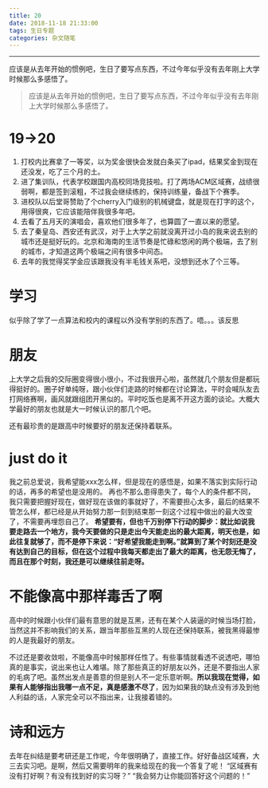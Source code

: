 ```yaml
---
title: 20
date: 2018-11-18 21:33:00
tags: 生日专题
categories: 杂文随笔
---
```

---
应该是从去年开始的惯例吧，生日了要写点东西，不过今年似乎没有去年刚上大学时候那么多感悟了。
<!-- more -->

> 应该是从去年开始的惯例吧，生日了要写点东西，不过今年似乎没有去年刚上大学时候那么多感悟了。

# 19→20
1. 打校内比赛拿了一等奖，以为奖金很快会发就白条买了ipad，结果奖金到现在还没发，吃了三个月的土。
2. 进了集训队，代表学校跟国内高校同场竞技啦。打了两场ACM区域赛，战绩很弱啊，都是签到滚粗，不过我会继续练的，保持训练量，备战下个赛季。
3. 进校队以后堂哥赞助了个cherry入门级别的机械键盘，就是现在打字的这个，用得很爽，它应该能陪伴我很多年吧。
4. 去看了五月天的演唱会，喜欢他们很多年了，也算圆了一直以来的愿望。
5. 去了秦皇岛、西安还有武汉，对于上大学之前就没离开过小岛的我来说去别的城市还是挺好玩的。北京和海南的生活节奏是忙碌和悠闲的两个极端，去了别的城市，才知道这两个极端之间有很多中间态。
6. 去年的我觉得奖学金应该跟我没有半毛钱关系吧，没想到还水了个三等。
# 学习
似乎除了学了一点算法和校内的课程以外没有学别的东西了。唔。。。该反思
# 朋友
上大学之后我的交际圈变得很小很小，不过我很开心啦，虽然就几个朋友但是都玩得挺好的。圈子好单纯呀，跟小伙伴们走路的时候都在讨论算法，平时会喊队友去打网络赛啊，画风就跟组团开黑似的。平时吃饭也是离不开这方面的谈论。大概大学最好的朋友也就是大一时候认识的那几个吧。

还有最珍贵的是跟高中时候要好的朋友还保持着联系。

# just do it
我之前总爱说，我希望能xxx怎么样，但是现在的感悟是，如果不落实到实际行动的话，再多的希望也是没用的。
再也不那么患得患失了，每个人的条件都不同，我只需要把握好现在，做好现在该做的事就好了，不需要担心太多，最后的结果不管怎么样，都已经是从开始努力那一刻到结束那一刻这个过程中做出的最大改变了，不需要再埋怨自己了。
**希望要有，但也千万别停下行动的脚步：就比如说我要走路去一个地方，我今天要做的只是走出今天能走出的最大距离，明天也是，如此往复就够了，而不是停下来说：“好希望我能走到啊。”就算到了某个时刻还是没有达到自己的目标，但在这个过程中我每天都走出了最大的距离，也无怨无悔了，而且在那个时刻，我还是可以继续往前走呀。**

# 不能像高中那样毒舌了啊
高中的时候跟小伙伴们最有意思的就是互黑，还有在某个人装逼的时候当场打脸，当然这并不影响我们的关系，跟当年那些互黑的人现在还保持联系，被我黑得最惨的人是我最好的朋友。

不过还是要收敛啦，不能像高中时候那样任性了。有些事情就看透不说透吧，哪怕真的是事实，说出来也让人难堪。除了那些真正的好朋友以外，还是不要指出人家的毛病了吧。虽然出发点是善意的但是别人不一定乐意听啊。**所以我现在觉得，如果有人能够指出我哪一点不足，真是感激不尽了**，因为如果我的缺点没有涉及到他人利益的话，人家完全可以不指出来，让我接着错的。

# 诗和远方
去年在纠结是要考研还是工作呢，今年很明确了，直接工作。好好备战区域赛，大三去实习吧。是啊，然后又需要明年的我来给现在的我一个答复了呢！
“区域赛有没有打好啊？有没有找到好的实习呀？”
“我会努力让你能回答好这个问题的！”

